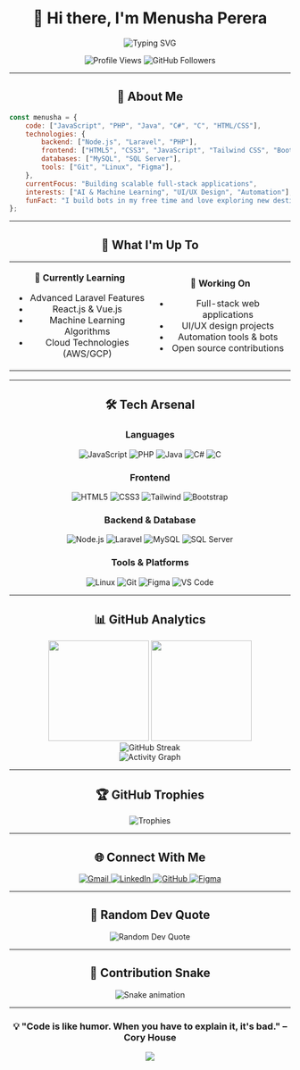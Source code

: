 <div align="center">

# 👋 Hi there, I'm **Menusha Perera**

<img src="https://readme-typing-svg.herokuapp.com?font=Fira+Code&size=22&duration=4000&pause=1000&color=00D4FF&center=true&vCenter=true&width=600&lines=Full+Stack+Developer;UI%2FUX+Designer;AI+%26+ML+Enthusiast;Problem+Solver;Building+the+Future" alt="Typing SVG" />

<p align="center">
  <img src="https://komarev.com/ghpvc/?username=menushaperera155&label=Profile%20views&color=0e75b6&style=flat" alt="Profile Views" />
  <img src="https://img.shields.io/github/followers/menushaperera155?label=Followers&style=social" alt="GitHub Followers" />
</p>

</div>

---

<div align="center">

## 🚀 **About Me**

</div>

```javascript
const menusha = {
    code: ["JavaScript", "PHP", "Java", "C#", "C", "HTML/CSS"],
    technologies: {
        backend: ["Node.js", "Laravel", "PHP"],
        frontend: ["HTML5", "CSS3", "JavaScript", "Tailwind CSS", "Bootstrap"],
        databases: ["MySQL", "SQL Server"],
        tools: ["Git", "Linux", "Figma"],
    },
    currentFocus: "Building scalable full-stack applications",
    interests: ["AI & Machine Learning", "UI/UX Design", "Automation"],
    funFact: "I build bots in my free time and love exploring new destinations! 🌍"
};
```

---

<div align="center">

## 🎯 **What I'm Up To**

</div>

<table align="center">
<tr>
<td align="center" width="50%">

**🌱 Currently Learning**
- Advanced Laravel Features
- React.js & Vue.js
- Machine Learning Algorithms
- Cloud Technologies (AWS/GCP)

</td>
<td align="center" width="50%">

**🔭 Working On**
- Full-stack web applications
- UI/UX design projects
- Automation tools & bots
- Open source contributions

</td>
</tr>
</table>

---

<div align="center">

## 🛠️ **Tech Arsenal**

</div>

<div align="center">

### **Languages**
<p>
  <img src="https://img.shields.io/badge/JavaScript-F7DF1E?style=for-the-badge&logo=javascript&logoColor=black" alt="JavaScript"/>
  <img src="https://img.shields.io/badge/PHP-777BB4?style=for-the-badge&logo=php&logoColor=white" alt="PHP"/>
  <img src="https://img.shields.io/badge/Java-ED8B00?style=for-the-badge&logo=java&logoColor=white" alt="Java"/>
  <img src="https://img.shields.io/badge/C%23-239120?style=for-the-badge&logo=c-sharp&logoColor=white" alt="C#"/>
  <img src="https://img.shields.io/badge/C-00599C?style=for-the-badge&logo=c&logoColor=white" alt="C"/>
</p>

### **Frontend**
<p>
  <img src="https://img.shields.io/badge/HTML5-E34F26?style=for-the-badge&logo=html5&logoColor=white" alt="HTML5"/>
  <img src="https://img.shields.io/badge/CSS3-1572B6?style=for-the-badge&logo=css3&logoColor=white" alt="CSS3"/>
  <img src="https://img.shields.io/badge/Tailwind_CSS-38B2AC?style=for-the-badge&logo=tailwind-css&logoColor=white" alt="Tailwind"/>
  <img src="https://img.shields.io/badge/Bootstrap-563D7C?style=for-the-badge&logo=bootstrap&logoColor=white" alt="Bootstrap"/>
</p>

### **Backend & Database**
<p>
  <img src="https://img.shields.io/badge/Node.js-43853D?style=for-the-badge&logo=node.js&logoColor=white" alt="Node.js"/>
  <img src="https://img.shields.io/badge/Laravel-FF2D20?style=for-the-badge&logo=laravel&logoColor=white" alt="Laravel"/>
  <img src="https://img.shields.io/badge/MySQL-00000F?style=for-the-badge&logo=mysql&logoColor=white" alt="MySQL"/>
  <img src="https://img.shields.io/badge/Microsoft%20SQL%20Server-CC2927?style=for-the-badge&logo=microsoft%20sql%20server&logoColor=white" alt="SQL Server"/>
</p>

### **Tools & Platforms**
<p>
  <img src="https://img.shields.io/badge/Linux-FCC624?style=for-the-badge&logo=linux&logoColor=black" alt="Linux"/>
  <img src="https://img.shields.io/badge/Git-F05032?style=for-the-badge&logo=git&logoColor=white" alt="Git"/>
  <img src="https://img.shields.io/badge/Figma-F24E1E?style=for-the-badge&logo=figma&logoColor=white" alt="Figma"/>
  <img src="https://img.shields.io/badge/VS%20Code-0078d4?style=for-the-badge&logo=visual%20studio%20code&logoColor=white" alt="VS Code"/>
</p>

</div>

---

<div align="center">

## 📊 **GitHub Analytics**

</div>

<div align="center">
  <img height="180em" src="https://github-readme-stats.vercel.app/api?username=menushaperera155&show_icons=true&theme=tokyonight&include_all_commits=true&count_private=true"/>
  <img height="180em" src="https://github-readme-stats.vercel.app/api/top-langs/?username=menushaperera155&layout=compact&theme=tokyonight"/>
</div>

<div align="center">
  <img src="https://github-readme-streak-stats.herokuapp.com/?user=menushaperera155&theme=tokyonight" alt="GitHub Streak"/>
</div>

<div align="center">
  <img src="https://github-readme-activity-graph.vercel.app/graph?username=menushaperera155&theme=tokyo-night&bg_color=1a1b27&color=70a5fd&line=38bdae&point=ffffff&area=true&hide_border=true" alt="Activity Graph"/>
</div>

---

<div align="center">

## 🏆 **GitHub Trophies**

</div>

<div align="center">
  <img src="https://github-profile-trophy.vercel.app/?username=menushaperera155&theme=tokyonight&no-frame=true&column=7" alt="Trophies"/>
</div>

---

<div align="center">

## 🌐 **Connect With Me**

</div>

<div align="center">

<a href="mailto:menushaperera1@gmail.com">
  <img src="https://img.shields.io/badge/Gmail-D14836?style=for-the-badge&logo=gmail&logoColor=white" alt="Gmail"/>
</a>
<a href="https://linkedin.com/in/menusha-perera" target="_blank">
  <img src="https://img.shields.io/badge/LinkedIn-0077B5?style=for-the-badge&logo=linkedin&logoColor=white" alt="LinkedIn"/>
</a>
<a href="https://github.com/menushaperera155" target="_blank">
  <img src="https://img.shields.io/badge/GitHub-100000?style=for-the-badge&logo=github&logoColor=white" alt="GitHub"/>
</a>
<a href="https://www.figma.com/@menusha" target="_blank">
  <img src="https://img.shields.io/badge/Figma-F24E1E?style=for-the-badge&logo=figma&logoColor=white" alt="Figma"/>
</a>

</div>

---

<div align="center">

## 💭 **Random Dev Quote**

</div>

<div align="center">
  <img src="https://quotes-github-readme.vercel.app/api?type=horizontal&theme=tokyonight" alt="Random Dev Quote"/>
</div>

---

<div align="center">

## 🐍 **Contribution Snake**

</div>

<div align="center">
  <img src="https://raw.githubusercontent.com/menushaperera155/menushaperera155/output/github-contribution-grid-snake-dark.svg" alt="Snake animation"/>
</div>

---

<div align="center">

### 💡 **"Code is like humor. When you have to explain it, it's bad."** – Cory House

<img src="https://capsule-render.vercel.app/api?type=waving&color=gradient&height=100&section=footer&width=100%"/>

</div>
